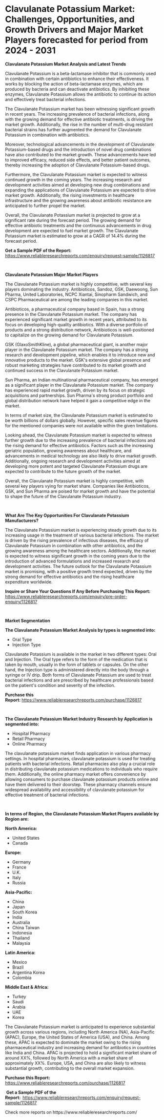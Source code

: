 <p><h1>Clavulanate Potassium Market: Challenges, Opportunities, and Growth Drivers and Major Market Players forecasted for period from 2024 - 2031</h1></p><p><strong>Clavulanate Potassium Market Analysis and Latest Trends</strong></p>
<p><p>Clavulanate Potassium is a beta-lactamase inhibitor that is commonly used in combination with certain antibiotics to enhance their effectiveness. It works by blocking the action of beta-lactamase enzymes, which are produced by bacteria and can deactivate antibiotics. By inhibiting these enzymes, Clavulanate Potassium allows the antibiotic to continue its action and effectively treat bacterial infections.</p><p>The Clavulanate Potassium market has been witnessing significant growth in recent years. The increasing prevalence of bacterial infections, along with the growing demand for effective antibiotic treatments, is driving the market growth. Additionally, the rise in the number of multi-drug resistant bacterial strains has further augmented the demand for Clavulanate Potassium in combination with antibiotics.</p><p>Moreover, technological advancements in the development of Clavulanate Potassium-based drugs and the introduction of novel drug combinations have also contributed to the market growth. These advancements have led to improved efficacy, reduced side effects, and better patient outcomes, thereby increasing the adoption of Clavulanate Potassium-based drugs.</p><p>Furthermore, the Clavulanate Potassium market is expected to witness continued growth in the coming years. The increasing research and development activities aimed at developing new drug combinations and expanding the applications of Clavulanate Potassium are expected to drive market growth. Additionally, the rising investments in healthcare infrastructure and the growing awareness about antibiotic resistance are anticipated to further propel the market.</p><p>Overall, the Clavulanate Potassium market is projected to grow at a significant rate during the forecast period. The growing demand for effective antibiotic treatments and the continuous advancements in drug development are expected to fuel market growth. The Clavulanate Potassium market is estimated to grow at a CAGR of 14.4% during the forecast period.</p></p>
<p><strong>Get a Sample PDF of the Report:&nbsp;</strong> <a href="https://www.reliableresearchreports.com/enquiry/request-sample/1126817">https://www.reliableresearchreports.com/enquiry/request-sample/1126817</a></p>
<p>&nbsp;</p>
<p><strong>Clavulanate Potassium Major Market Players</strong></p>
<p><p>The Clavulanate Potassium market is highly competitive, with several key players dominating the industry. Antibioticos, Sandoz, GSK, Daewoong, Sun Pharma, United Laboratories, NCPC Xiantai, Sinopharm Sandwich, and CSPC Pharmaceutical are among the leading companies in this market.</p><p>Antibioticos, a pharmaceutical company based in Spain, has a strong presence in the Clavulanate Potassium market. The company has experienced significant market growth in recent years, attributed to its focus on developing high-quality antibiotics. With a diverse portfolio of products and a strong distribution network, Antibioticos is well-positioned to capitalize on the growing demand for Clavulanate Potassium.</p><p>GSK (GlaxoSmithKline), a global pharmaceutical giant, is another major player in the Clavulanate Potassium market. The company has a strong research and development pipeline, which enables it to introduce new and innovative products to the market. GSK's extensive global presence and robust marketing strategies have contributed to its market growth and continued success in the Clavulanate Potassium market.</p><p>Sun Pharma, an Indian multinational pharmaceutical company, has emerged as a significant player in the Clavulanate Potassium market. The company has experienced rapid market growth, driven by its focus on strategic acquisitions and partnerships. Sun Pharma's strong product portfolio and global distribution network have helped it gain a competitive edge in the market.</p><p>In terms of market size, the Clavulanate Potassium market is estimated to be worth billions of dollars globally. However, specific sales revenue figures for the mentioned companies were not available within the given limitations.</p><p>Looking ahead, the Clavulanate Potassium market is expected to witness further growth due to the increasing prevalence of bacterial infections and the rising demand for effective antibiotics. Factors such as the increasing geriatric population, growing awareness about healthcare, and advancements in medical technology are also likely to drive market growth. Additionally, ongoing research and development activities aimed at developing more potent and targeted Clavulanate Potassium drugs are expected to contribute to the future growth of the market.</p><p>Overall, the Clavulanate Potassium market is highly competitive, with several key players vying for market share. Companies like Antibioticos, GSK, and Sun Pharma are poised for market growth and have the potential to shape the future of the Clavulanate Potassium industry.</p></p>
<p>&nbsp;</p>
<p><strong>What Are The Key Opportunities For Clavulanate Potassium Manufacturers?</strong></p>
<p><p>The Clavulanate Potassium market is experiencing steady growth due to its increasing usage in the treatment of various bacterial infections. The market is driven by the rising prevalence of infectious diseases, the efficacy of Clavulanate Potassium in combination with other antibiotics, and the growing awareness among the healthcare sectors. Additionally, the market is expected to witness significant growth in the coming years due to the introduction of advanced formulations and increased research and development activities. The future outlook for the Clavulanate Potassium market is promising, with a positive growth trend expected, driven by the strong demand for effective antibiotics and the rising healthcare expenditure worldwide.</p></p>
<p><strong>Inquire or Share Your Questions If Any Before Purchasing This Report:</strong> <a href="https://www.reliableresearchreports.com/enquiry/pre-order-enquiry/1126817">https://www.reliableresearchreports.com/enquiry/pre-order-enquiry/1126817</a></p>
<p>&nbsp;</p>
<p><strong>Market Segmentation</strong></p>
<p><strong>The Clavulanate Potassium Market Analysis by types is segmented into:</strong></p>
<p><ul><li>Oral Type</li><li>Injection Type</li></ul></p>
<p><p>Clavulanate Potassium is available in the market in two different types: Oral and Injection. The Oral type refers to the form of the medication that is taken by mouth, usually in the form of tablets or capsules. On the other hand, the Injection type is administered directly into the body through a syringe or IV drip. Both forms of Clavulanate Potassium are used to treat bacterial infections and are prescribed by healthcare professionals based on the patient's condition and severity of the infection.</p></p>
<p><strong>Purchase this Report:&nbsp;</strong><a href="https://www.reliableresearchreports.com/purchase/1126817">https://www.reliableresearchreports.com/purchase/1126817</a></p>
<p>&nbsp;</p>
<p><strong>The Clavulanate Potassium Market Industry Research by Application is segmented into:</strong></p>
<p><ul><li>Hospital Pharmacy</li><li>Retail Pharmacy</li><li>Online Pharmacy</li></ul></p>
<p><p>The clavulanate potassium market finds application in various pharmacy settings. In hospital pharmacies, clavulanate potassium is used for treating patients with bacterial infections. Retail pharmacies also play a crucial role in distributing clavulanate potassium medications to individuals who require them. Additionally, the online pharmacy market offers convenience by allowing consumers to purchase clavulanate potassium products online and have them delivered to their doorstep. These pharmacy channels ensure widespread availability and accessibility of clavulanate potassium for effective treatment of bacterial infections.</p></p>
<p>&nbsp;</p>
<p><strong>In terms of Region, the Clavulanate Potassium Market Players available by Region are:</strong></p>
<p>
    <p> <strong> North America: </strong>
        <ul>
            <li>United States</li>
            <li>Canada</li>
        </ul>
        </p> 
    <p> <strong> Europe: </strong>
        <ul>
            <li>Germany</li>
            <li>France</li>
            <li>U.K.</li>
            <li>Italy</li>
            <li>Russia</li>
        </ul>
        </p> 
    <p> <strong> Asia-Pacific: </strong>
        <ul>
            <li>China</li>
            <li>Japan</li>
            <li>South Korea</li>
            <li>India</li>
            <li>Australia</li>
            <li>China Taiwan</li>
            <li>Indonesia</li>
            <li>Thailand</li>
            <li>Malaysia</li>
        </ul>
        </p> 
    <p> <strong> Latin America: </strong>
        <ul>
            <li>Mexico</li>
            <li>Brazil</li>
            <li>Argentina Korea</li>
            <li>Colombia</li>
        </ul>
        </p> 
    <p> <strong> Middle East & Africa: </strong>
        <ul>
            <li>Turkey</li>
            <li>Saudi</li>
            <li>Arabia</li>
            <li>UAE</li>
            <li>Korea</li>
        </ul>
    </p>
    </p>
<p><p>The Clavulanate Potassium market is anticipated to experience substantial growth across various regions, including North America (NA), Asia-Pacific (APAC), Europe, the United States of America (USA), and China. Among these, APAC is expected to dominate the market owing to the rising pharmaceutical industry and increasing demand for antibiotics in countries like India and China. APAC is projected to hold a significant market share of around XX%, followed by North America with a market share of approximately XX%. Europe, USA, and China are also likely to witness substantial growth, contributing to the overall market expansion.</p></p>
<p><strong>Purchase this Report: </strong><a href="https://www.reliableresearchreports.com/purchase/1126817">https://www.reliableresearchreports.com/purchase/1126817</a></p>
<p>&nbsp;<strong>Get a Sample PDF of the Report:&nbsp;&nbsp;</strong><a href="https://www.reliableresearchreports.com/enquiry/request-sample/1126817">https://www.reliableresearchreports.com/enquiry/request-sample/1126817</a></p>
<p><strong></strong></p>
<p>Check more reports on https://www.reliableresearchreports.com/</p>